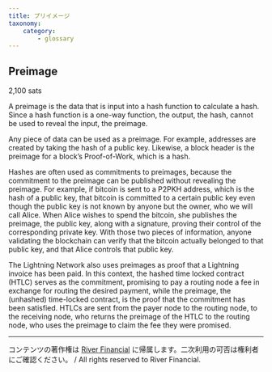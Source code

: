 ```yaml
---
title: プリイメージ
taxonomy:
    category:
        - glossary
---
```


## Preimage
2,100 sats

A preimage is the data that is input into a hash function to calculate a hash. Since a hash function is a one-way function, the output, the hash, cannot be used to reveal the input, the preimage.

Any piece of data can be used as a preimage. For example, addresses are created by taking the hash of a public key. Likewise, a block header is the preimage for a block’s Proof-of-Work, which is a hash.

Hashes are often used as commitments to preimages, because the commitment to the preimage can be published without revealing the preimage. For example, if bitcoin is sent to a P2PKH address, which is the hash of a public key, that bitcoin is committed to a certain public key even though the public key is not known by anyone but the owner, who we will call Alice. When Alice wishes to spend the bitcoin, she publishes the preimage, the public key, along with a signature, proving their control of the corresponding private key. With those two pieces of information, anyone validating the blockchain can verify that the bitcoin actually belonged to that public key, and that Alice controls that public key.

The Lightning Network also uses preimages as proof that a Lightning invoice has been paid. In this context, the hashed time locked contract (HTLC) serves as the commitment, promising to pay a routing node a fee in exchange for routing the desired payment, while the preimage, the (unhashed) time-locked contract, is the proof that the commitment has been satisfied. HTLCs are sent from the payer node to the routing node, to the receiving node, who returns the preimage of the HTLC to the routing node, who uses the preimage to claim the fee they were promised.

---
コンテンツの著作権は [River Financial](https://river.com/) に帰属します。二次利用の可否は権利者にご確認ください。 / All rights reserved to River Financial.
